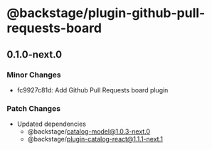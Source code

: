 # @backstage/plugin-github-pull-requests-board

## 0.1.0-next.0

### Minor Changes

- fc9927c81d: Add Github Pull Requests board plugin

### Patch Changes

- Updated dependencies
  - @backstage/catalog-model@1.0.3-next.0
  - @backstage/plugin-catalog-react@1.1.1-next.1
